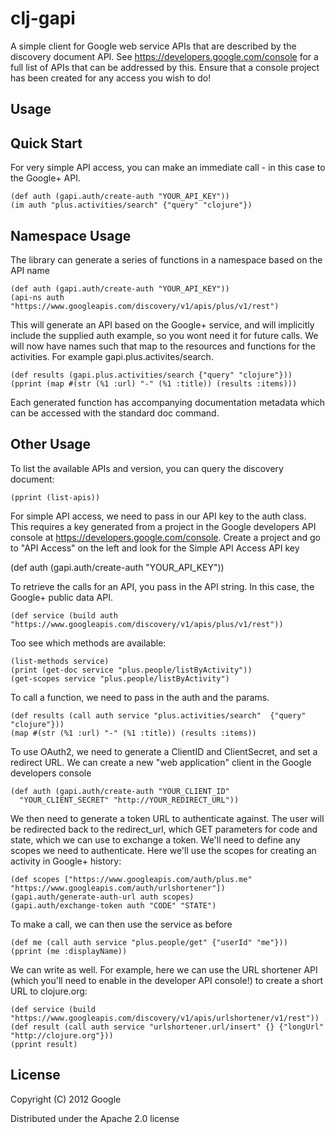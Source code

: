clj-gapi
==========

A simple client for Google web service APIs that are described by the discovery document API. See https://developers.google.com/console for a full list of APIs that can be addressed by this. Ensure that a console project has been created for any access you wish to do!

Usage
-------------------------

Quick Start
-------------------------

For very simple API access, you can make an immediate call - in this case to the Google+ API.

    (def auth (gapi.auth/create-auth "YOUR_API_KEY"))
    (im auth "plus.activities/search" {"query" "clojure"})
    
Namespace Usage
-------------------------

The library can generate a series of functions in a namespace based on the API name

    (def auth (gapi.auth/create-auth "YOUR_API_KEY"))
    (api-ns auth "https://www.googleapis.com/discovery/v1/apis/plus/v1/rest")
    
This will generate an API based on the Google+ service, and will implicitly include the supplied auth example, so you wont need it for future calls. We will now have names such that map to the resources and functions for the activities. For example gapi.plus.activites/search. 
  
    (def results (gapi.plus.activities/search {"query" "clojure"}))
    (pprint (map #(str (%1 :url) "-" (%1 :title)) (results :items)))
    
Each generated function has accompanying documentation metadata which can be accessed with the standard doc command.

Other Usage
-------------------------

To list the available APIs and version, you can query the discovery document: 

    (pprint (list-apis))

For simple API access, we need to pass in our API key to the auth class. This requires a key generated from a project in the Google developers API console at https://developers.google.com/console. Create a project and go to "API Access" on the left and look for the Simple API Access API key

  (def auth (gapi.auth/create-auth "YOUR_API_KEY"))

To retrieve the calls for an API, you pass in the API string. In this case, the Google+ public data API. 

    (def service (build auth "https://www.googleapis.com/discovery/v1/apis/plus/v1/rest"))
  
Too see which methods are available:

    (list-methods service)
    (print (get-doc service "plus.people/listByActivity"))
    (get-scopes service "plus.people/listByActivity")
    
To call a function, we need to pass in the auth and the params. 

    (def results (call auth service "plus.activities/search"  {"query" "clojure"}))
    (map #(str (%1 :url) "-" (%1 :title)) (results :items))
    
To use OAuth2, we need to generate a ClientID and ClientSecret, and set a redirect URL. We can create a new "web application" client in the Google developers console

    (def auth (gapi.auth/create-auth "YOUR_CLIENT_ID" 
      "YOUR_CLIENT_SECRET" "http://YOUR_REDIRECT_URL"))
 
We then need to generate a token URL to authenticate against. The user will be redirected back to the redirect_url, which GET parameters for code and state, which we can use to exchange a token. We'll need to define any scopes we need to authenticate. Here we'll use the scopes for creating an activity in Google+ history: 
  
    (def scopes ["https://www.googleapis.com/auth/plus.me" "https://www.googleapis.com/auth/urlshortener"])
    (gapi.auth/generate-auth-url auth scopes)
    (gapi.auth/exchange-token auth "CODE" "STATE")
    
To make a call, we can then use the service as before

    (def me (call auth service "plus.people/get" {"userId" "me"}))
    (pprint (me :displayName))
  
We can write as well. For example, here we can use the URL shortener API (which you'll need to enable in the developer API console!) to create a short URL to clojure.org:

    (def service (build "https://www.googleapis.com/discovery/v1/apis/urlshortener/v1/rest"))
    (def result (call auth service "urlshortener.url/insert" {} {"longUrl" "http://clojure.org"}))
    (pprint result)
    
License
-------------------------

Copyright (C) 2012 Google

Distributed under the Apache 2.0 license
